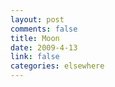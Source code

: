 ```yaml
--- 
layout: post
comments: false
title: Moon
date: 2009-4-13
link: false
categories: elsewhere
---
```

<object width="480" height="295"><param name="movie" value="http://www.youtube.com/v/pIexG8179K8&hl=en&fs=1&rel=0"></param><param name="allowFullScreen" value="true"></param><param name="allowscriptaccess" value="always"></param><embed src="http://www.youtube.com/v/pIexG8179K8&hl=en&fs=1&rel=0" type="application/x-shockwave-flash" allowscriptaccess="always" allowfullscreen="true" width="480" height="295"></embed></object>
